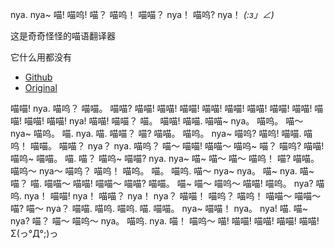 nya. nya~ 喵! 喵呜! 喵？ 喵呜！ 喵喵？ nya！ 喵呜? nya！ _(:з」∠)_

这是奇奇怪怪的喵语翻译器

它什么用都没有

- [Github](https://github.com/LS-KR/MeowLanguage-Reborn)
- [Original](https://github.com/MeowBot233/MeowLanguageTranslator)

喵喵! nya. 喵呜？ 喵喵。 喵喵? 喵喵! 喵喵! 喵喵! 喵喵! 喵喵! 喵喵! 喵喵! 喵喵! 喵喵! 喵喵! 喵喵! nya! 喵喵! 喵喵？ 喵。 喵喵! 喵喵. 喵喵~ nya。 喵呜。 喵～ nya~ 喵呜。 喵. nya. 喵. 喵喵？ 喵? 喵喵。 喵呜。 nya~ 喵呜? 喵呜! 喵喵. 喵呜！ 喵喵。 喵喵？ nya？ nya. 喵呜？ 喵～ 喵喵! 喵喵～ 喵呜~ 喵？ 喵呜? 喵喵! 喵呜~ 喵喵。 喵. 喵？ 喵呜~ 喵喵? nya. nya~ 喵~ 喵～ 喵～ 喵呜！ 喵? 喵喵。 喵呜～ nya～ 喵呜？ 喵呜！ 喵呜。 喵。 喵呜. 喵～ nya~ nya。 喵~ nya. 喵~ 喵？ 喵. 喵喵～ 喵喵! 喵喵～ 喵喵? 喵喵。 喵~ 喵～ 喵呜～ 喵喵! 喵呜。 nya? 喵呜. nya！ 喵喵! nya！ 喵喵？ nya！ nya？ 喵喵！ 喵呜？ 喵呜！ 喵喵～ 喵喵～ 喵? 喵～ nya？ 喵喵. 喵呜. 喵呜. 喵. 喵喵。 nya~ 喵喵！ nya。 nya! 喵. 喵~ nya? 喵？ 喵～ 喵呜～ nya。 喵呜. nya. 喵！ 喵呜～ 喵! 喵喵! 喵喵! 喵喵! 喵喵! Σ(っ°Д°;)っ
